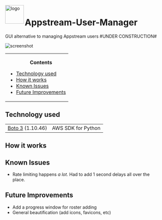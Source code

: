<img src="https://i.imgur.com/pcIWXQJ.png" alt="logo" align="left" width=60px>

# Appstream-User-Manager
GUI alternative to managing Appstream users \#UNDER CONSTRUCTION\#

<img src="https://i.imgur.com/eeLyia7.jpg" alt="screenshot">

<table>
<tr><td><ul>
<b><p align="center">Contents</p></b>
<li><a href="#Tech">Technology used</a></li>
<li><a href="#How">How it works</a></li>
<li><a href="#Known">Known Issues</a></li>
<li><a href="#Future">Future Improvements</a></li>
</ul></td></tr>
</table>

## <a name="Tech">Technology used</a>

<table>
  <tr>
  <td><a href="https://github.com/exhuma/puresnmp">Boto 3</a> (1.10.46) </td>
    <td>AWS SDK for Python </td>
  </tr>
</table>

## <a name="How">How it works</a>

## <a name="Known">Known Issues</a>
* Rate limiting happens <i>a lot</i>. Had to add 1 second delays all over the place.

## <a name="Future">Future Improvements</a>
* Add a progress window for roster adding
* General beautification (add icons, favicons, etc)
